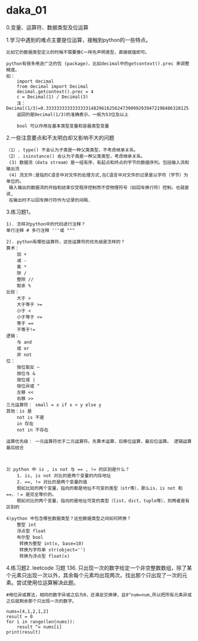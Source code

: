 # daka_01
0.变量、运算符、数据类型及位运算

1.学习中遇到的难点主要是位运算，接触到python的一些特点。

    比如它的数据类型定义的时候不需要像C一样先声明类型，直接赋值即可。

    python有很多用途广泛的包 (package)，比如decimal中的getcontext().prec 来调整精度。
    如：
        import decimal
        from decimal import Decimal
        decimal.getcontext().prec = 4
        c = Decimal(1) / Decimal(3)
        注：Decimal(1/3)=0.333333333333333314829616256247390992939472198486328125
        返回的是Decimal(1/3)的准确表示，一般为53位及以上

        bool 可以作用在基本类型变量和容器类型变量

    
2.一些注意要点和不太明白却又影响不大的问题

    （1）. type() 不会认为子类是一种父类类型，不考虑继承关系。
    （2）. isinstance() 会认为子类是一种父类类型，考虑继承关系。
     (3) 数据流（data stream）是一组有序，有起点和终点的字节的数据序列。包括输入流和输出流
     (4) 流文件:是指的C语言中对文件的处理方式,在C语言中对文件的记录是以字符（字节）为单位的。
     输入输出的数据流的开始和结束仅受程序控制而不受物理符号（如回车换行符）控制。也就是说,
     在输出时不以回车换行符作为记录的间隔.

3.练习题1，

    1). 怎样对python中的代码进行注释？
    单行注释 # 多行注释 '''或 """

    2). python有哪些运算符，这些运算符的优先级是怎样的？
    算术：
        加 + 
        减 -
        乘 *
        除 /
        整除 //
        取余 %
    比较：
        大于 > 
        大于等于 >= 
        小于 < 
        小于等于 <=
        等于 == 
        不等于!=  
    逻辑：
        与 and
        或 or
        非 not
    位：
        按位取反 ~
        按位与 & 
        按位或 | 
        按位异或 ^ 
        左移 << 
        右移 >> 
    三元运算符： small = x if x < y else y
    其他：is 是 
        not is 不是 
        in 存在 
        not in 不存在

    运算优先级： 一元运算符优于二元运算符。先算术运算，后移位运算，最后位运算。 逻辑运算最后结合



    3）python 中 is , is not 与 == , != 的区别是什么？
        1. is, is not 对比的是两个变量的内存地址
        2. ==, != 对比的是两个变量的值
        假如比较的两个变量，指向的都是地址不可变的类型（str等），那么is，is not 和 ==，！= 是完全等价的。
        假如对比的两个变量，指向的是地址可变的类型（list，dict，tuple等），则两者是有区别的

    4)python 中包含哪些数据类型？这些数据类型之间如何转换？
        整型 int
        浮点型 float
        布尔型 bool
         转换为整型 int(x, base=10)
         转换为字符串 str(object='')
         转换为浮点型 float(x)

4.练习题2.
    leetcode 习题 136.
    只出现一次的数字给定一个非空整数数组，除了某个元素只出现一次以外，其余每个元素均出现两次。找出那个只出现了一次的元
    素。尝试使用位运算解决此题。
    
    #用位异或算法，相同的数字异或之后为0，还满足交换律，且0^num=num,所以把所有元素异或之后就剩余那个只出现一次的数字。
    
    nums=[4,1,2,1,2]
    result = 0
    for i in range(len(nums)):
        result ^= nums[i]
    print(result) 
